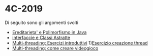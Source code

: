 # 4C-2019
Di seguito sono gli argomenti svolti
* [Ereditarieta' e Polimorfismo in Java](https://github.com/Prof-Matteo-Palitto-Peano/Java-Lesson-inheritance)
* [interfaccie e Classi Astratte](https://github.com/Prof-Matteo-Palitto-Peano/Java-Interface-AbstractClass-Magazzino) 
* [Multi-threading: Esercizi introduttivi](https://github.com/Prof-Matteo-Palitto-Peano/4C-2019/wiki/ESERCIZI-intorduttivi-al-MULTI-THREADING)
1)[Esercizio creazione thread](https://github.com/Costa-Simone-Peano-4CI/Esercizio-creazione-thread)
* [Multi-threading: come creare videogioco](https://www.youtube.com/watch?v=yczPNkDRnnY)
